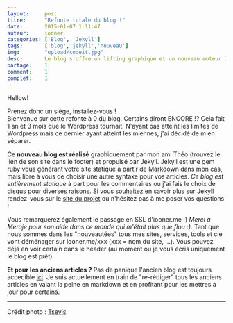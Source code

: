 ```yaml
---
layout: 	post
titre:  	"Refonte totale du blog !"
date:   	2015-01-07 1:11:47
auteur: 	iooner
categories: ['Blog', 'Jekyll']
tags:		['blog','jekyll','nouveau']
img: 		"upload/codeit.jpg"
desc:		Le blog s'offre un lifting graphique et un nouveau moteur Jekyll.
partage:	1
comment:	1
complet:	1
---
```

Hellow!  

Prenez donc un siège, installez-vous !  
Bienvenue sur cette refonte à 0 du blog. Certains diront ENCORE !? Cela fait 1 an et 3 mois que le Wordpress tournait. N'ayant pas atteint les limites de Wordpress mais ce dernier ayant atteint les miennes, j'ai décidé de m'en séparer.  
  
Ce **nouveau blog est réalisé** graphiquement par mon ami Théo (trouvez le lien de son site dans le footer) et propulsé par Jekyll. Jekyll est une gem ruby vous générant votre site statique à partir de [Markdown][markdown] dans mon cas, mais libre à vous de choisir une autre syntaxe pour vos articles. *Ce blog est entièrement statique* à part pour les commentaires ou j'ai fais le choix de disqus pour diverses raisons. Si vous souhaitez en savoir plus sur Jekyll rendez-vous sur le [site du projet][jekyll] ou n'hésitez pas à me poser vos questions !

Vous remarquerez également le passage en SSL d'iooner.me :) *Merci à Meroje pour son aide dans ce monde qui m'était plus que flou :).* Tant que nous sommes dans les "nouveautées" tous mes sites, services, tools et cie vont déménager sur iooner.me/xxx (xxx = nom du site, ...). Vous pouvez déjà en voir certain dans le header (au moment ou je vous écris uniquement le blog est prêt).


**Et pour les anciens articles ?** Pas de panique l'ancien blog est toujours accecible [ici][old]. Je suis actuellement en train de "re-rédiger" tous les anciens articles en valant la peine en markdown et en profitant pour les mettres à jour pour certains.

<hr>

Crédit photo : [Tsevis][photo]

[photo]:		https://www.flickr.com/photos/tsevis/
[jekyll]:		http://jekyllrb.com/
[old]:			https://iooner.me/old
[markdown]:		http://fr.wikipedia.org/wiki/Markdown